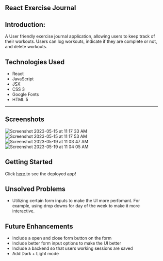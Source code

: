 ## React Exercise Journal 

## Introduction: 
A User friendly exercise journal application, allowing users to keep track of their workouts. Users can log workouts, indicate if they are complete or not, and delete workouts. 

## Technologies Used 
* React
* JavaScript
* JSX
* CSS 3
* Google Fonts 
* HTML 5

---
## Screenshots
![Screenshot 2023-05-15 at 11 17 33 AM](https://github.com/danzoboyo10/react-workout-journal/assets/101149907/db5373be-45c9-455e-9dad-28a687724f3a)
![Screenshot 2023-05-15 at 11 17 53 AM](https://github.com/danzoboyo10/react-workout-journal/assets/101149907/c973f20d-b845-41bd-8e82-fedc8423187c)
![Screenshot 2023-05-19 at 11 03 47 AM](https://github.com/danzoboyo10/react-workout-journal/assets/101149907/a96fd545-c380-47f7-8e17-c313abafaa32)
![Screenshot 2023-05-19 at 11 04 05 AM](https://github.com/danzoboyo10/react-workout-journal/assets/101149907/5ee203f1-a769-4611-8780-a2d7cd7d3011)




## Getting Started 


Click <a href ="https://unique-sorbet-0a291d.netlify.app/" target="_blank"/> here </a> to see the deployed app!

## Unsolved Problems
* Utilizing certain form inputs to make the UI more perfomant. For example, using drop downs for day of the week to make it more interactive. 


## Future Enhancements
- Include a open and close form button on the form 
- Include better form input options to make the UI better
- Include a backend so that users working sessions are saved
- Add Dark + Light mode

